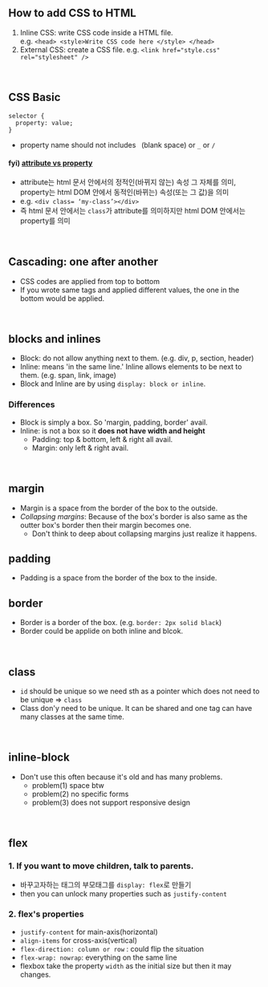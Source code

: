 ## How to add CSS to HTML
1. Inline CSS: write CSS code inside a HTML file.     
e.g. ```<head> <style>Write CSS code here </style> </head>```
2. External CSS: create a CSS file.
e.g. ```<link href="style.css" rel="stylesheet" />```

<br/>

## CSS Basic
```
selector {
  property: value;
}
```
- property name should not includes ``` ```(blank space) or ```_``` or ```/```

#### fyi) [attribute vs property](https://medium.com/hexlant/attribute-%EC%99%80-property-%EC%9D%98-%EC%B0%A8%EC%9D%B4-c6f1c91ba91)
- attribute는 html 문서 안에서의 정적인(바뀌지 않는) 속성 그 자체를 의미, property는 html DOM 안에서 동적인(바뀌는) 속성(또는 그 값)을 의미   
- e.g. ```<div class= ‘my-class’></div>```
- 즉 html 문서 안에서는 ```class```가 attribute를 의미하지만 html DOM 안에서는 property를 의미

<br/>

## Cascading: one after another
- CSS codes are applied from top to bottom
- If you wrote same tags and applied different values, the one in the bottom would be applied.

<br/>

## blocks and inlines
- Block: do not allow anything next to them. (e.g. div, p, section, header)
- Inline: means 'in the same line.' Inline allows elements to be next to them. (e.g. span, link, image)
- Block and Inline are  by using ```display: block or inline```.

### Differences
- Block is simply a box. So 'margin, padding, border' avail.
- Inline: is not a box so it **does not have width and height** 
  - Padding: top & bottom, left & right all avail.
  - Margin: only left & right avail. 
  
<br/>

## margin
- Margin is a space from the border of the box to the outside.
- *Collapsing margins*: Because of the box's border is also same as the outter box's border then their margin becomes one.
  - Don't think to deep about collapsing margins just realize it happens.

## padding
- Padding is a space from the border of the box to the inside.

## border
- Border is a border of the box. (e.g. ```border: 2px solid black```)
- Border could be applide on both inline and blcok. 

<br/>

## class
- ```id``` should be unique so we need sth as a pointer which does not need to be unique => ```class```
- Class don'y need to be unique. It can be shared and one tag can have many classes at the same time.

<br/>

## inline-block
- Don't use this often because it's old and has many problems.
  - problem(1) space btw
  - problem(2) no specific forms
  - problem(3) does not support responsive design

<br/>

## flex
### 1. If you want to move children, talk to parents.
- 바꾸고자하는 태그의 부모태그를 ```display: flex```로 만들기
- then you can unlock many properties such as ```justify-content```

### 2. flex's properties
- ```justify-content``` for main-axis(horizontal)
- ```align-items``` for cross-axis(vertical)
- ```flex-direction: column or row``` : could flip the situation
- ```flex-wrap: nowrap```: everything on the same line
- flexbox take the property ```width``` as the initial size but then it may changes.

